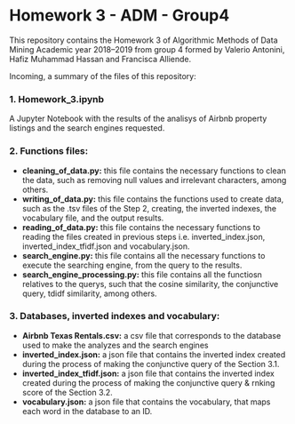 # Homework 3 - ADM - Group4

This repository contains the Homework 3 of Algorithmic Methods of Data Mining Academic year 2018–2019 from group 4 formed by Valerio Antonini, Hafiz Muhammad Hassan and Francisca Alliende.

Incoming, a summary of the files of this repository:

### 1. **Homework_3.ipynb** 
A Jupyter Notebook with the results of the analisys of Airbnb property listings and the search engines requested.

### 2. **Functions files**:
- **cleaning_of_data.py:** this file contains the necessary functions to clean the data, such as removing null values and irrelevant    characters, among others.
- **writing_of_data.py:** this file contains the functions used to create data, such as the .tsv files of the Step 2, creating, the inverted indexes, the vocabulary file, and the output results.  
- **reading_of_data.py:** this file contains the necessary functions to reading the files created in previous steps i.e. inverted_index.json, inverted_index_tfidf.json and vocabulary.json.
- **search_engine.py:** this file contains all the necessary functions to execute the searching engine, from the query to the results.
- **search_engine_processing.py:** this file contains all the functiosn relatives to the querys, such that the cosine similarity, the conjunctive query, tdidf similarity, among others.

### 3. **Databases, inverted indexes and vocabulary:**
- **Airbnb Texas Rentals.csv:** a csv file that corresponds to the database used to make the analyzes and the search engines
- **inverted_index.json:** a json file that contains the inverted index created during the process of making the conjunctive query of the Section 3.1.
- **inverted_index_tfidf.json:** a json file that contains the inverted index created during the process of making the conjunctive query & rnking score of the Section 3.2.
- **vocabulary.json:** a json file that contains the vocabulary, that maps each word in the database to an ID.


